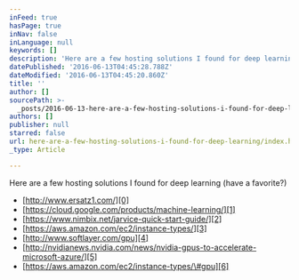 ```yaml
---
inFeed: true
hasPage: true
inNav: false
inLanguage: null
keywords: []
description: 'Here are a few hosting solutions I found for deep learning (have a favorite?) '
datePublished: '2016-06-13T04:45:28.788Z'
dateModified: '2016-06-13T04:45:20.860Z'
title: ''
author: []
sourcePath: >-
  _posts/2016-06-13-here-are-a-few-hosting-solutions-i-found-for-deep-learning.md
authors: []
publisher: null
starred: false
url: here-are-a-few-hosting-solutions-i-found-for-deep-learning/index.html
_type: Article

---
```

Here are a few hosting solutions I found for deep learning (have a favorite?) 

* [http://www.ersatz1.com/][0]
* [https://cloud.google.com/products/machine-learning/][1]
* [https://www.nimbix.net/jarvice-quick-start-guide/][2]
* [https://aws.amazon.com/ec2/instance-types/][3]
* [http://www.softlayer.com/gpu][4]
* [http://nvidianews.nvidia.com/news/nvidia-gpus-to-accelerate-microsoft-azure/][5]
* [https://aws.amazon.com/ec2/instance-types/\#gpu][6]

[0]: http://www.ersatz1.com/
[1]: https://cloud.google.com/products/machine-learning/
[2]: https://www.nimbix.net/jarvice-quick-start-guide/
[3]: https://aws.amazon.com/ec2/instance-types/
[4]: http://www.softlayer.com/gpu
[5]: http://nvidianews.nvidia.com/news/nvidia-gpus-to-accelerate-microsoft-azure/
[6]: https://aws.amazon.com/ec2/instance-types/#gpu